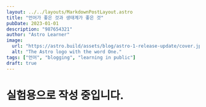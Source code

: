 ```yaml
---
layout: ../../layouts/MarkdownPostLayout.astro
title: "언어가 좋은 것과 생태계가 좋은 것"
pubDate: 2023-01-01
description: "987654321"
author: "Astro Learner"
image:
  url: "https://astro.build/assets/blog/astro-1-release-update/cover.jpeg"
  alt: "The Astro logo with the word One."
tags: ["언어", "blogging", "learning in public"]
draft: true
---
```


# 실험용으로 작성 중입니다.
